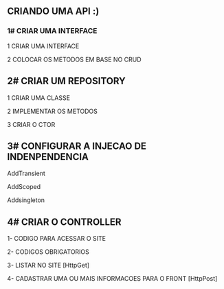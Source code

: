 ## CRIANDO UMA API :)

### 1# CRIAR UMA INTERFACE 

1 CRIAR UMA INTERFACE 

2 COLOCAR OS METODOS EM BASE NO CRUD

## 2# CRIAR UM REPOSITORY 

1 CRIAR UMA CLASSE 

2 IMPLEMENTAR OS METODOS 

3 CRIAR O CTOR 

## 3# CONFIGURAR A INJECAO DE INDENPENDENCIA 

AddTransient

AddScoped 

Addsingleton

## 4# CRIAR O CONTROLLER

1- CODIGO PARA ACESSAR O SITE  

2- CODIGOS OBRIGATORIOS 

3- LISTAR NO SITE [HttpGet]

4- CADASTRAR UMA OU MAIS INFORMACOES PARA O FRONT [HttpPost]











